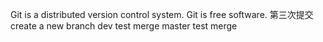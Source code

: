 Git is a distributed version control system.
Git is free software.
第三次提交
create a new branch
dev test merge 
master test merge
